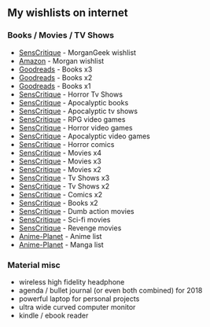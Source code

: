 ## My wishlists on internet ##

### Books / Movies / TV Shows ###
* [SensCritique](https://www.senscritique.com/MorganGeek/collection/wish/all/all/all/all/all/all/all/list/page-1) - MorganGeek wishlist
* [Amazon](https://www.amazon.fr/gp/registry/wishlist/14HF95ODPK8AI/) - Morgan wishlist
* [Goodreads](https://www.goodreads.com/review/list/17205528?shelf=to-read-x3) - Books x3
* [Goodreads](https://www.goodreads.com/review/list/17205528?shelf=to-read-x2) - Books x2
* [Goodreads](https://www.goodreads.com/review/list/17205528?shelf=to-read) - Books x1
* [SensCritique](https://www.senscritique.com/liste/Envies_d_horreur/1038603) - Horror Tv Shows
* [SensCritique](https://www.senscritique.com/liste/Mes_envies_apocalyptiques/276932) - Apocalyptic books
* [SensCritique](https://www.senscritique.com/liste/Envies_Apocalyptiques/478830) - Apocalyptic tv shows
* [SensCritique](https://www.senscritique.com/liste/Envies_de_RPG/494080) - RPG video games
* [SensCritique](https://www.senscritique.com/liste/Envies_d_horreur/492442) - Horror video games
* [SensCritique](https://www.senscritique.com/liste/Envies_apocalyptiques/492439) - Apocalyptic video games
* [SensCritique](https://www.senscritique.com/liste/Envies_d_horreur/853562) - Horror comics
* [SensCritique](https://www.senscritique.com/liste/Envies_x4/1802277) - Movies x4
* [SensCritique](https://www.senscritique.com/liste/Envies_x3/1521649) - Movies x3
* [SensCritique](https://www.senscritique.com/liste/Envies_x2/1455499) - Movies x2
* [SensCritique](https://www.senscritique.com/liste/Envies_x3/1699429) - Tv Shows x3
* [SensCritique](https://www.senscritique.com/liste/Envies_x2/1461846) - Tv Shows x2
* [SensCritique](https://www.senscritique.com/liste/Envies_x2/1586559) - Comics x2
* [SensCritique](https://www.senscritique.com/liste/Envies_x2/1469427) - Books x2
* [SensCritique](https://www.senscritique.com/liste/Envies_de_gloire_et_de_heros_de_la_baston_quoi/562578) - Dumb action movies  
* [SensCritique](https://www.senscritique.com/liste/Envies_de_films_de_science_fiction/1041728) - Sci-fi movies  
* [SensCritique](https://www.senscritique.com/liste/Envies_de_films_a_venger/1552465) - Revenge movies 
* [Anime-Planet](http://www.anime-planet.com/users/MorganGeek/anime/wanttowatch) - Anime list
* [Anime-Planet](http://www.anime-planet.com/users/MorganGeek/manga/wanttoread) - Manga list

### Material misc ###

* wireless high fidelity headphone
* agenda / bullet journal (or even both combined) for 2018
* powerful laptop for personal projects
* ultra wide curved computer monitor
* kindle / ebook reader
